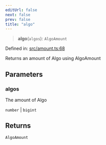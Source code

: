 ```yaml
---
editUrl: false
next: false
prev: false
title: "algo"
---
```


> **algo**(`algos`): `AlgoAmount`

Defined in: [src/amount.ts:68](https://github.com/algorandfoundation/algokit-utils-ts/blob/45957336d0cbf88c980c0a3343335a5e5e142c93/src/amount.ts#L68)

Returns an amount of Algo using AlgoAmount

## Parameters

### algos

The amount of Algo

`number` | `bigint`

## Returns

`AlgoAmount`

